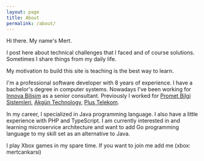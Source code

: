 ```yaml
---
layout: page
title: About
permalink: /about/
---
```


Hi there. My name's Mert.

I post here about technical challenges that I faced and of course solutions. Sometimes I share things from my daily life.

My motivation to build this site is teaching is the best way to learn.

I'm a professional software developer with 8 years of experience. I have a bachelor's degree in computer systems. Nowadays I've been working for [Innova Bilişim](https://www.innova.com.tr/en) as a senior consultant. Previously I worked for [Promet Bilgi Sistemleri](https://prometbilisim.com/), [Akgün Technology](https://www.akgunyazilim.com.tr/), [Plus Telekom](http://www.plustelekom.com/).

In my career, I specialized in Java programming language. I also have a little experience with PHP and TypeScript. I am currently interested in and learning microservice architecture and want to add Go programming language to my skill set as an alternative to Java.

I play Xbox games in my spare time. If you want to join me add me (xbox: mertcankarsi)
